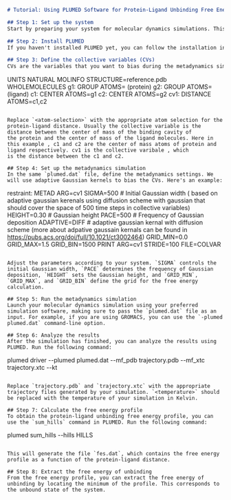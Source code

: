 ```markdown
# Tutorial: Using PLUMED Software for Protein-Ligand Unbinding Free Energy Calculation with Adaptive Gaussian Kernels

## Step 1: Set up the system
Start by preparing your system for molecular dynamics simulations. This involves obtaining the protein-ligand complex structure and solvating it in a suitable water box. Additionally, you may need to add ions to neutralize the system and set the desired ionic strength.

## Step 2: Install PLUMED
If you haven't installed PLUMED yet, you can follow the installation instructions provided on the official PLUMED website [here](https://www.plumed.org/). Make sure you have a compatible version of PLUMED installed that is compatible with your molecular dynamics simulation software.

## Step 3: Define the collective variables (CVs)
CVs are the variables that you want to bias during the metadynamics simulation. In this case, we want to bias the protein-ligand distance. Create a PLUMED input file (e.g., `plumed.dat`) and define the CVs using the `DISTANCE` keyword. Here's an example:

```
UNITS NATURAL
MOLINFO STRUCTURE=reference.pdb
WHOLEMOLECULES
g1: GROUP ATOMS=<atom-selection> (protein)
g2: GROUP ATOMS=<atom-selection>  (ligand)
c1: CENTER ATOMS=g1
c2: CENTER ATOMS=g2
cv1: DISTANCE ATOMS=c1,c2
```

Replace `<atom-selection>` with the appropriate atom selection for the protein-ligand distance. Usually the collective variable is the distance between the center of mass of the binding cavity of 
the protein and the center of mass of the ligand molecules. Here in this example , c1 and c2 are the center of mass atoms of protein and ligand respectively. cv1 is the collective varibale , which
is the distance between the c1 and c2.

## Step 4: Set up the metadynamics simulation
In the same `plumed.dat` file, define the metadynamics settings. We will use adaptive Gaussian kernels to bias the CVs. Here's an example:

```
restraint: METAD 
ARG=cv1 
SIGMA=500 # Initial Gaussian width ( based on adaptive gaussian kerenals using diffusion scheme with gaussian that should cover the space of 500 time steps in collective variables)
HEIGHT=0.30 # Gaussian height
PACE=500 # Frequency of Gaussian deposition
ADAPTIVE=DIFF # adaptive gaussian kernal with diffusion scheme (more about adpative gaussain kernals can be found in https://pubs.acs.org/doi/full/10.1021/ct3002464) 
GRID_MIN=0.0
GRID_MAX=1.5
GRID_BIN=1500
PRINT ARG=cv1  STRIDE=100 FILE=COLVAR 

```

Adjust the parameters according to your system. `SIGMA` controls the initial Gaussian width, `PACE` determines the frequency of Gaussian deposition, `HEIGHT` sets the Gaussian height, and `GRID_MIN`, `GRID_MAX`, and `GRID_BIN` define the grid for the free energy calculation.

## Step 5: Run the metadynamics simulation
Launch your molecular dynamics simulation using your preferred simulation software, making sure to pass the `plumed.dat` file as an input. For example, if you are using GROMACS, you can use the `-plumed plumed.dat` command-line option.

## Step 6: Analyze the results
After the simulation has finished, you can analyze the results using PLUMED. Run the following command:

```
plumed driver --plumed plumed.dat --mf_pdb trajectory.pdb --mf_xtc trajectory.xtc --kt <temperature>
```

Replace `trajectory.pdb` and `trajectory.xtc` with the appropriate trajectory files generated by your simulation. `<temperature>` should be replaced with the temperature of your simulation in Kelvin.

## Step 7: Calculate the free energy profile
To obtain the protein-ligand unbinding free energy profile, you can use the `sum_hills` command in PLUMED. Run the following command:

```
plumed sum_hills --hills HILLS
```

This will generate the file `fes.dat`, which contains the free energy profile as a function of the protein-ligand distance.

## Step 8: Extract the free energy of unbinding
From the free energy profile, you can extract the free energy of unbinding by locating the minimum of the profile. This corresponds to the unbound state of the system.
